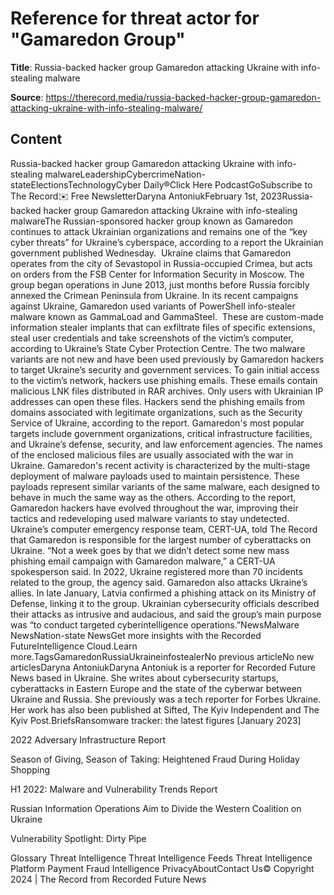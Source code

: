# Reference for threat actor for "Gamaredon Group"

**Title**: Russia-backed hacker group Gamaredon attacking Ukraine with info-stealing malware

**Source**: https://therecord.media/russia-backed-hacker-group-gamaredon-attacking-ukraine-with-info-stealing-malware/

## Content
Russia-backed hacker group Gamaredon attacking Ukraine with info-stealing malwareLeadershipCybercrimeNation-stateElectionsTechnologyCyber Daily®Click Here PodcastGoSubscribe to The Record✉️ Free NewsletterDaryna AntoniukFebruary 1st, 2023Russia-backed hacker group Gamaredon attacking Ukraine with info-stealing malwareThe Russian-sponsored hacker group known as Gamaredon continues to attack Ukrainian organizations and remains one of the “key cyber threats” for Ukraine’s cyberspace, according to a report the Ukrainian government published Wednesday. 
Ukraine claims that Gamaredon operates from the city of Sevastopol in Russia-occupied Crimea, but acts on orders from the FSB Center for Information Security in Moscow. The group began operations in June 2013, just months before Russia forcibly annexed the Crimean Peninsula from Ukraine.
In its recent campaigns against Ukraine, Gamaredon used variants of PowerShell info-stealer malware known as GammaLoad and GammaSteel. 
These are custom-made information stealer implants that can exfiltrate files of specific extensions, steal user credentials and take screenshots of the victim’s computer, according to Ukraine’s State Cyber Protection Centre.
The two malware variants are not new and have been used previously by Gamaredon hackers to target Ukraine’s security and government services.
To gain initial access to the victim’s network, hackers use phishing emails. These emails contain malicious LNK files distributed in RAR archives. Only users with Ukrainian IP addresses can open these files.
Hackers send the phishing emails from domains associated with legitimate organizations, such as the Security Service of Ukraine, according to the report.
Gamaredon's most popular targets include government organizations, critical infrastructure facilities, and Ukraine’s defense, security, and law enforcement agencies. The names of the enclosed malicious files are usually associated with the war in Ukraine.
Gamaredon's recent activity is characterized by the multi-stage deployment of malware payloads used to maintain persistence. These payloads represent similar variants of the same malware, each designed to behave in much the same way as the others.
According to the report, Gamaredon hackers have evolved throughout the war, improving their tactics and redeveloping used malware variants to stay undetected.
Ukraine’s computer emergency response team, CERT-UA, told The Record that Gamaredon is responsible for the largest number of cyberattacks on Ukraine. “Not a week goes by that we didn’t detect some new mass phishing email campaign with Gamaredon malware,” a CERT-UA spokesperson said.
In 2022, Ukraine registered more than 70 incidents related to the group, the agency said.
Gamaredon also attacks Ukraine’s allies. In late January, Latvia confirmed a phishing attack on its Ministry of Defense, linking it to the group.
Ukrainian cybersecurity officials described their attacks as intrusive and audacious, and said the group’s main purpose was “to conduct targeted cyberintelligence operations.”NewsMalware NewsNation-state NewsGet more insights with the Recorded FutureIntelligence Cloud.Learn more.TagsGamaredonRussiaUkraineinfostealerNo previous articleNo new articlesDaryna AntoniukDaryna Antoniuk is a reporter for Recorded Future News based in Ukraine. She writes about cybersecurity startups, cyberattacks in Eastern Europe and the state of the cyberwar between Ukraine and Russia. She previously was a tech reporter for Forbes Ukraine. Her work has also been published at Sifted, The Kyiv Independent and The Kyiv Post.BriefsRansomware tracker: the latest figures [January 2023]

2022 Adversary Infrastructure Report

Season of Giving, Season of Taking: Heightened Fraud During Holiday Shopping

H1 2022: Malware and Vulnerability Trends Report

Russian Information Operations Aim to Divide the Western Coalition on Ukraine

Vulnerability Spotlight: Dirty Pipe

Glossary
Threat Intelligence
Threat Intelligence Feeds
Threat Intelligence Platform
Payment Fraud Intelligence
PrivacyAboutContact Us© Copyright 2024 | The Record from Recorded Future News